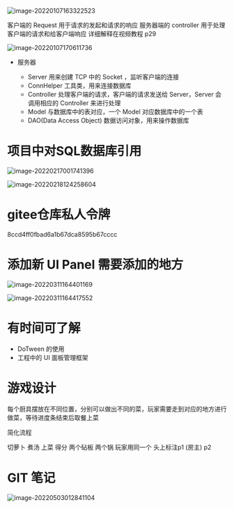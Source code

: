 ![image-20220107163322523](Game.assets/image-20220107163322523.png)

 客户端的 Request 用于请求的发起和请求的响应  服务器端的 controller 用于处理客户端的请求和给客户端响应   详细解释在视频教程 p29



![image-20220107170611736](Game.assets/image-20220107170611736.png)

+ 服务器

  - Server  用来创建 TCP 中的 Socket ，监听客户端的连接
  - ConnHelper  工具类，用来连接数据库
  - Controller  处理客户端的请求，客户端的请求发送给 Server，Server 会调用相应的 Controller 来进行处理
  - Model 与数据库中的表对应，一个 Model 对应数据库中的一个表
  - DAO(Data Access Object) 数据访问对象，用来操作数据库


# 项目中对SQL数据库引用

![image-20220217001741396](Game.assets/image-20220217001741396.png)

![image-20220218124258604](Game.assets/image-20220218124258604.png)

# gitee仓库私人令牌

8ccd4ff0fbad6a1b67dca8595b67cccc



# 添加新 UI Panel 需要添加的地方

![image-20220311164401169](Game.assets/image-20220311164401169.png)

![image-20220311164417552](Game.assets/image-20220311164417552.png)

# 有时间可了解

+ DoTween 的使用
+ 工程中的 UI 面板管理框架



# 游戏设计

每个厨具摆放在不同位置，分别可以做出不同的菜，玩家需要走到对应的地方进行做菜，等待进度条结束后取餐上菜

简化流程

切萝卜 煮汤 上菜 得分    两个砧板 两个锅  玩家用同一个  头上标注p1 (房主)    p2  

# GIT 笔记

![image-20220503012841104](Game.assets/image-20220503012841104.png)

